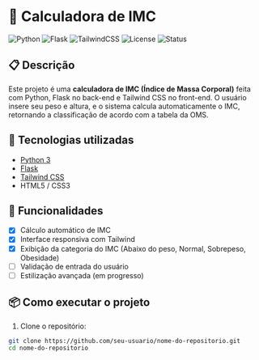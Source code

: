 # 🧮 Calculadora de IMC

![Python](https://img.shields.io/badge/Python-3.10-blue?logo=python)
![Flask](https://img.shields.io/badge/Flask-Web%20Framework-black?logo=flask)
![TailwindCSS](https://img.shields.io/badge/TailwindCSS-3.x-38bdf8?logo=tailwindcss)
![License](https://img.shields.io/badge/license-MIT-green)
![Status](https://img.shields.io/badge/status-Em%20desenvolvimento-yellow)

## 📋 Descrição

Este projeto é uma **calculadora de IMC (Índice de Massa Corporal)** feita com Python, Flask no back-end e Tailwind CSS no front-end. O usuário insere seu peso e altura, e o sistema calcula automaticamente o IMC, retornando a classificação de acordo com a tabela da OMS.

## 🚀 Tecnologias utilizadas

- [Python 3](https://www.python.org/)
- [Flask](https://flask.palletsprojects.com/)
- [Tailwind CSS](https://tailwindcss.com/)
- HTML5 / CSS3

## 🧰 Funcionalidades

- [x] Cálculo automático de IMC
- [x] Interface responsiva com Tailwind
- [x] Exibição da categoria do IMC (Abaixo do peso, Normal, Sobrepeso, Obesidade)
- [ ] Validação de entrada do usuário
- [ ] Estilização avançada (em progresso)

## 📦 Como executar o projeto

1. Clone o repositório:

```bash
git clone https://github.com/seu-usuario/nome-do-repositorio.git
cd nome-do-repositorio

